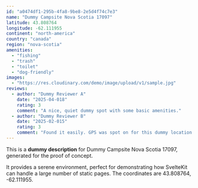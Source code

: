 ```yaml
---
id: "a0474df1-295b-4fa8-9be8-2e5d4f74c7e3"
name: "Dummy Campsite Nova Scotia 17097"
latitude: 43.808764
longitude: -62.111955
continent: "north-america"
country: "canada"
region: "nova-scotia"
amenities:
  - "fishing"
  - "trash"
  - "toilet"
  - "dog-friendly"
images:
  - "https://res.cloudinary.com/demo/image/upload/v1/sample.jpg"
reviews:
  - author: "Dummy Reviewer A"
    date: "2025-04-018"
    rating: 3
    comment: "A nice, quiet dummy spot with some basic amenities."
  - author: "Dummy Reviewer B"
    date: "2025-02-015"
    rating: 3
    comment: "Found it easily. GPS was spot on for this dummy location."
---
```


This is a **dummy description** for Dummy Campsite Nova Scotia 17097, generated for the proof of concept.

It provides a serene environment, perfect for demonstrating how SvelteKit can handle a large number of static pages. The coordinates are 43.808764, -62.111955.
